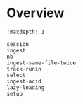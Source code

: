 # Overview

```{toctree}
:maxdepth: 1

session
ingest
nb
ingest-same-file-twice
track-runin
select
ingest-acid
lazy-loading
setup
```
